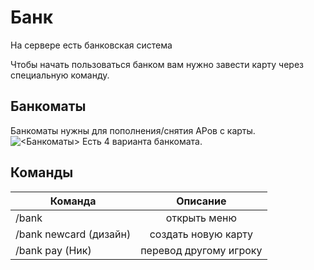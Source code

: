 # Банк
На сервере есть банковская система

Чтобы начать пользоваться банком вам нужно завести карту через специальную команду.

## Банкоматы
Банкоматы нужны для пополнения/снятия АРов с карты.
![<Банкоматы>](/ATM-bank.png)
Есть 4 варианта банкомата.

## Команды
| Команда          |           Описание            |
| ---------------- | :---------------------------: | 
| /bank            | открыть меню                  | 
| /bank newcard (дизайн)        | создать новую карту           |
| /bank pay (Ник) | перевод другому игроку        |